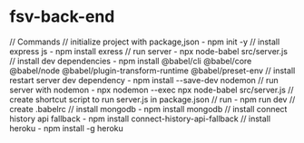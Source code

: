# fsv-back-end

// Commands
// initialize project with package,json - npm init -y
// install express js - npm install exress
// run server -  npx node-babel src/server.js
// install dev dependencies - npm install @babel/cli @babel/core @babel/node @babel/plugin-transform-runtime @babel/preset-env
// install restart server dev dependency - npm install --save-dev nodemon
// run server with nodemon - npx nodemon --exec npx node-babel src/server.js
// create shortcut script to run server.js in package.json
// run  - npm run dev
// create .babelrc 
// install mongodb - npm install mongodb
// install connect history api fallback - npm install connect-history-api-fallback
// install heroku - npm install -g heroku
